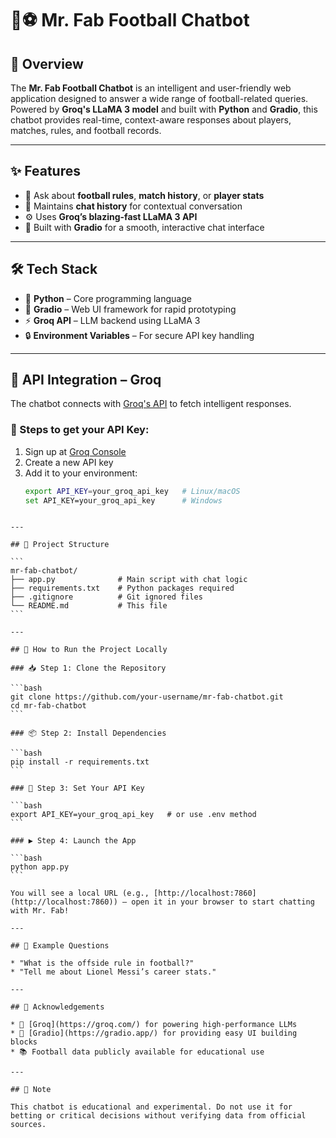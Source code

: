 # 🤖⚽ Mr. Fab Football Chatbot

## 🧩 Overview  
The **Mr. Fab Football Chatbot** is an intelligent and user-friendly web application designed to answer a wide range of football-related queries. Powered by **Groq's LLaMA 3 model** and built with **Python** and **Gradio**, this chatbot provides real-time, context-aware responses about players, matches, rules, and football records.

---

## ✨ Features  
- 💬 Ask about **football rules**, **match history**, or **player stats**  
- 🧠 Maintains **chat history** for contextual conversation  
- ⚙️ Uses **Groq’s blazing-fast LLaMA 3 API**  
- 🎨 Built with **Gradio** for a smooth, interactive chat interface  

---

## 🛠️ Tech Stack  
- 🐍 **Python** – Core programming language  
- 🧪 **Gradio** – Web UI framework for rapid prototyping  
- ⚡ **Groq API** – LLM backend using LLaMA 3  
- 🔒 **Environment Variables** – For secure API key handling  

---

## 🔌 API Integration – Groq  
The chatbot connects with [Groq's API](https://console.groq.com/) to fetch intelligent responses.

### 🔑 Steps to get your API Key:
1. Sign up at [Groq Console](https://console.groq.com/)
2. Create a new API key
3. Add it to your environment:
   ```bash
   export API_KEY=your_groq_api_key   # Linux/macOS  
   set API_KEY=your_groq_api_key      # Windows
````

---

## 📁 Project Structure

```
mr-fab-chatbot/
├── app.py              # Main script with chat logic
├── requirements.txt    # Python packages required
├── .gitignore          # Git ignored files
└── README.md           # This file
```

---

## 🚀 How to Run the Project Locally

### 📥 Step 1: Clone the Repository

```bash
git clone https://github.com/your-username/mr-fab-chatbot.git
cd mr-fab-chatbot
```

### 📦 Step 2: Install Dependencies

```bash
pip install -r requirements.txt
```

### 🔐 Step 3: Set Your API Key

```bash
export API_KEY=your_groq_api_key   # or use .env method
```

### ▶️ Step 4: Launch the App

```bash
python app.py
```

You will see a local URL (e.g., [http://localhost:7860](http://localhost:7860)) — open it in your browser to start chatting with Mr. Fab!

---

## 🧠 Example Questions

* "What is the offside rule in football?"
* "Tell me about Lionel Messi’s career stats."

---

## 🙏 Acknowledgements

* 🚀 [Groq](https://groq.com/) for powering high-performance LLMs
* 🧪 [Gradio](https://gradio.app/) for providing easy UI building blocks
* 📚 Football data publicly available for educational use

---

## 📌 Note

This chatbot is educational and experimental. Do not use it for betting or critical decisions without verifying data from official sources.
